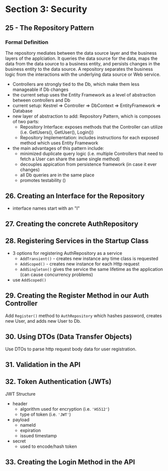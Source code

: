 
# Section 3: Security

## 25 - The Repository Pattern
### Formal Definition
The repository mediates between the data source layer and the business layers of the applciation. It queries the data source for the data, maps the data from the data source to a business entity, and persists changes in the business entity to the data source. A repository separates the business logic from the interactions with the underlying data source or Web service.

* Controllers are strongly tied to the Db, which make them less manageable if Db changes
* the current setup uses the Entity Framework as a level of abstraction between controllers and Db
* current setup: Kestrel => Controller => DbContext => EntityFramework => Database
* new layer of abstraction to add: Repository Pattern, which is composes of two parts:
  * Repository Interface: exposes methods that the Controller can utilize (i.e. GetUsers(), GetUser(), Login())
  * Repository Implementation: includes instructions for each exposed method which uses Entity Framework
* the main advantages of this pattern include:
  * minimized duplicate query logic (i.e. multiple Controllers that need to fetch a User can share the same single method)
  * decouples appication from persistence framework (in case it ever changes)
  * all Db queries are in the same place
  * promotes testability ()

## 26. Creating an Interface for the Repository

* interface names start with an "I"

## 27. Creating the concrete AuthRepository

## 28. Registering Services in the Startup Class

* 3 options for registering AuthRepository as a service
  * `AddTransient()` - creates new instance any time class is requested
  * `AddScoped()` - creates new instance for each Http request
  * `AddSingleton()` gives the service the same lifetime as the application (can cause concurrency problems)
* use `AddScoped()`

## 29. Creating the Register Method in our Auth Controller

Add `Register()` method to `AuthRepository` which hashes password, creates new User, and adds new User to Db.

## 30. Using DTOs (Data Transfer Objects)

Use DTOs to parse http request body data for user registration.

## 31. Validation in the API

## 32. Token Authentication (JWTs)

JWT Structure
* header
  * algorithm used for encryption (i.e. `'HS512'`)
  * type of token (i.e. `'JWT'`)
* payload
  * nameId
  * expiration
  * issued timestamp
* secret
  * used to encode/hash token

## 33. Creating the Login Method in the API
